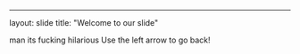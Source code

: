 ---
layout: slide
title: "Welcome to our slide"

man its fucking hilarious
Use the left arrow to go back!
